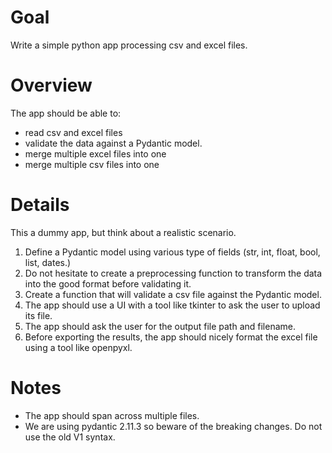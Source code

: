 
# Goal

Write a simple python app processing csv and excel files.

# Overview

The app should be able to:
- read csv and excel files
- validate the data against a Pydantic model.
- merge multiple excel files into one
- merge multiple csv files into one

# Details

This a dummy app, but think about a realistic scenario.

1. Define a Pydantic model using various type of fields (str, int, float, bool, list, dates.)
2. Do not hesitate to create a preprocessing function to transform the data into the good format before validating it.
3. Create a function that will validate a csv file against the Pydantic model.
4. The app should use a UI with a tool like tkinter to ask the user to upload its file.
5. The app should ask the user for the output file path and filename.
6. Before exporting the results, the app should nicely format the excel file using a tool like openpyxl.

# Notes

* The app should span across multiple files.
* We are using pydantic 2.11.3 so beware of the breaking changes. Do not use the old V1 syntax.
